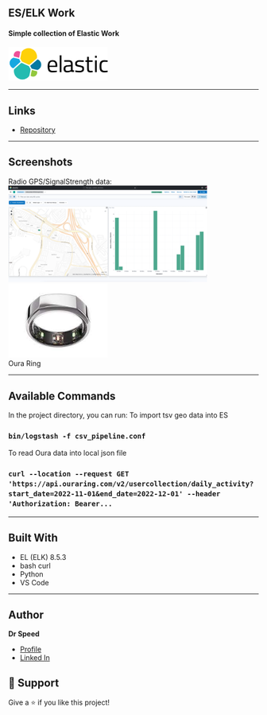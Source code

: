 ## ES/ELK Work
#### Simple collection of Elastic Work
<img src="logo.png" width="200">
<br>

---

## Links

- [Repository](https://github.com/DrSpeed/elk-stack-repo)

---
## Screenshots

Radio GPS/SignalStrength data: <br>
<img src="map.png" width="400">
<br>
<img src="oura.jpg" width="200">
<br>
Oura Ring

---

## Available Commands

In the project directory, you can run:
To import tsv geo data into ES
### `bin/logstash -f csv_pipeline.conf`

To read Oura data into local json file
### `curl --location --request GET 'https://api.ouraring.com/v2/usercollection/daily_activity?start_date=2022-11-01&end_date=2022-12-01' --header 'Authorization: Bearer...`
---
## Built With

- EL (ELK) 8.5.3
- bash curl
- Python
- VS Code
---
## Author

**Dr Speed**

- [Profile](https://github.com/DrSpeed "Steven Winter")
- [Linked In](http:/www.linkedin.com/in/steven-j-winter "Linked In")

## 🤝 Support

Give a ⭐️ if you like this project!